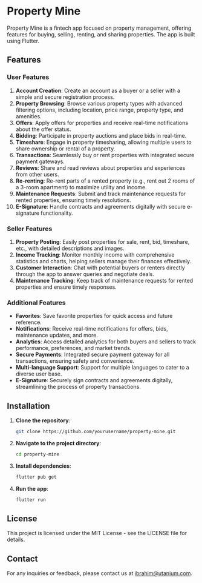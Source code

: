 # Property Mine

Property Mine is a fintech app focused on property management, offering features for buying, selling, renting, and sharing properties. The app is built using Flutter.

## Features

### User Features
1. **Account Creation**: Create an account as a buyer or a seller with a simple and secure registration process.
2. **Property Browsing**: Browse various property types with advanced filtering options, including location, price range, property type, and amenities.
3. **Offers**: Apply offers for properties and receive real-time notifications about the offer status.
4. **Bidding**: Participate in property auctions and place bids in real-time.
5. **Timeshare**: Engage in property timesharing, allowing multiple users to share ownership or rental of a property.
6. **Transactions**: Seamlessly buy or rent properties with integrated secure payment gateways.
7. **Reviews**: Share and read reviews about properties and experiences from other users.
8. **Re-renting**: Re-rent parts of a rented property (e.g., rent out 2 rooms of a 3-room apartment) to maximize utility and income.
9. **Maintenance Requests**: Submit and track maintenance requests for rented properties, ensuring timely resolutions.
10. **E-Signature**: Handle contracts and agreements digitally with secure e-signature functionality.

### Seller Features
1. **Property Posting**: Easily post properties for sale, rent, bid, timeshare, etc., with detailed descriptions and images.
2. **Income Tracking**: Monitor monthly income with comprehensive statistics and charts, helping sellers manage their finances effectively.
3. **Customer Interaction**: Chat with potential buyers or renters directly through the app to answer queries and negotiate deals.
4. **Maintenance Tracking**: Keep track of maintenance requests for rented properties and ensure timely responses.

### Additional Features
- **Favorites**: Save favorite properties for quick access and future reference.
- **Notifications**: Receive real-time notifications for offers, bids, maintenance updates, and more.
- **Analytics**: Access detailed analytics for both buyers and sellers to track performance, preferences, and market trends.
- **Secure Payments**: Integrated secure payment gateway for all transactions, ensuring safety and convenience.
- **Multi-language Support**: Support for multiple languages to cater to a diverse user base.
- **E-Signature**: Securely sign contracts and agreements digitally, streamlining the process of property transactions.

## Installation

1. **Clone the repository**:
    ```bash
    git clone https://github.com/yourusername/property-mine.git
    ```
2. **Navigate to the project directory**:
    ```bash
    cd property-mine
    ```
3. **Install dependencies**:
    ```bash
    flutter pub get
    ```
4. **Run the app**:
    ```bash
    flutter run
    ```

## License

This project is licensed under the MIT License - see the LICENSE file for details.

## Contact

For any inquiries or feedback, please contact us at ibrahim@utanium.com.
